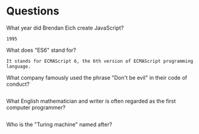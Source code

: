 # Questions

What year did Brendan Eich create JavaScript?

```
1995
```

What does "ES6" stand for?

```
It stands for ECMAScript 6, the 6th version of ECMAScript programming language.
```

What company famously used the phrase "Don't be evil" in their code of conduct?

```

```

What English mathematician and writer is often regarded as the first computer programmer?

```

```

Who is the "Turing machine" named after?

```

```
